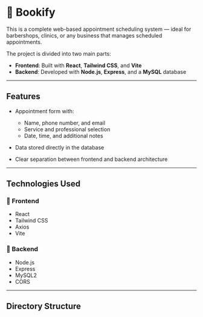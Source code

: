 # 💈 Bookify

This is a complete web-based appointment scheduling system — ideal for barbershops, clinics, or any business that manages scheduled appointments.

The project is divided into two main parts:

* **Frontend**: Built with **React**, **Tailwind CSS**, and **Vite**
* **Backend**: Developed with **Node.js**, **Express**, and a **MySQL** database

---

## Features

* Appointment form with:

  * Name, phone number, and email
  * Service and professional selection
  * Date, time, and additional notes
* Data stored directly in the database
* Clear separation between frontend and backend architecture

---

## Technologies Used

### 🔹 Frontend

* React
* Tailwind CSS
* Axios
* Vite

### 🔹 Backend

* Node.js
* Express
* MySQL2
* CORS

---

## Directory Structure
